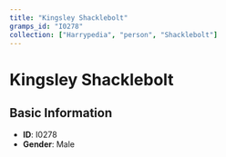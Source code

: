 ```yaml
---
title: "Kingsley Shacklebolt"
gramps_id: "I0278"
collection: ["Harrypedia", "person", "Shacklebolt"]
---
```


# Kingsley Shacklebolt

## Basic Information

- **ID**: I0278
- **Gender**: Male

